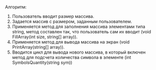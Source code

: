 Алгоритм:
1. Пользователь вводит размер массива.
2. Задается массив с размером, заданным пользователем.
3. Применяется метод для заполнения массива элементами типа string, метод составлен так, что пользователь сам их вводит (void FillArray(int size, string[] array)).
4. Применяется метод для вывода массива на экран (void PrintArray(string[] array)).
5. Вводится цикл для вывода нового массива, в который включен метод для подсчета количества символа в элементе (int SymbolsQuantity(string sym))